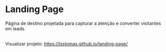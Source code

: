 <h1>Landing Page</h1>
Página de destino projetada para capturar a atenção e converter visitantes em leads.
<br><br>

Visualizar projeto: https://lsstomas.github.io/landing-page/
